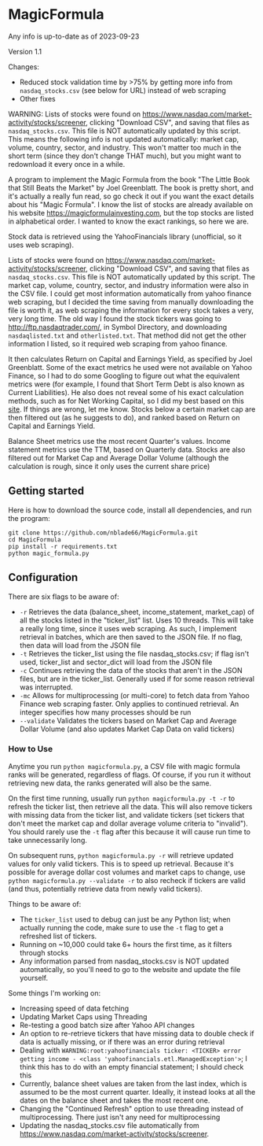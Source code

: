 # MagicFormula

Any info is up-to-date as of 2023-09-23

Version 1.1

Changes:
* Reduced stock validation time by >75% by getting more info from `nasdaq_stocks.csv` (see below for URL) instead of
web scraping
* Other fixes

WARNING: 
Lists of stocks were found on https://www.nasdaq.com/market-activity/stocks/screener, clicking "Download CSV", and saving
that files as `nasdaq_stocks.csv`. This file is NOT automatically updated by this script. This means the following info
 is not updated automatically: market cap, volume, country, sector, and industry. This won't matter too much in the short
 term (since they don't change THAT much), but you might want to redownload it every once in a while.

A program to implement the Magic Formula from the book "The Little Book that Still Beats the Market" by Joel Greenblatt. The book is pretty short, and it's actually a really fun read, so go check it out if you want the exact details about his "Magic Formula". I know the list of stocks are already available on his website https://magicformulainvesting.com, but the top stocks are listed in alphabetical order. I wanted to know the exact rankings, so here we are.

Stock data is retrieved using the YahooFinancials library (unofficial, so it uses web scraping).

Lists of stocks were found on https://www.nasdaq.com/market-activity/stocks/screener, clicking "Download CSV", and saving
that files as `nasdaq_stocks.csv`. This file is NOT automatically updated by this script. The market cap, 
volume, country, sector, and industry information were also in the CSV file. I could get most information automatically
from yahoo finance web scraping, but I decided the time saving from manually downloading the file is worth it, as web scraping
the information for every stock takes a very, very long time. The old way I found the stock tickers was
going to http://ftp.nasdaqtrader.com/, in Symbol Directory, and downloading `nasdaqlisted.txt` and `otherlisted.txt`. That
method did not get the other information I listed, so it required web scraping from yahoo finance.

It then calculates Return on Capital and Earnings Yield, as specified by Joel Greenblatt. Some of the exact metrics he used were not available on Yahoo Finance, so I had to do some Googling to figure out what the equivalent metrics were (for example, I found that Short Term Debt is also known as Current Liabilities). He also does not reveal some of his exact calculation methods, such as for Net Working Capital, so I did my best based on this [site](https://www.businessinsider.com/magic-formula-investing-amp-the-little-book-that-beats-the-markets-greenblatts-roc-amp-earnings-yield-approach-2011-4). If things are wrong, let me know.
Stocks below a certain market cap are then filtered out (as he suggests to do), and ranked based on Return on Capital and Earnings Yield.

Balance Sheet metrics use the most recent Quarter's values. Income statement metrics use the TTM, based on Quarterly data.
Stocks are also filtered out for Market Cap and Average Dollar Volume (although the calculation is rough, since it only uses the current share price)

## Getting started

Here is how to download the source code, install all dependencies, and run the program:

```
git clone https://github.com/nblade66/MagicFormula.git
cd MagicFormula
pip install -r requirements.txt
python magic_formula.py
```

## Configuration

There are six flags to be aware of:

* `-r`    Retrieves the data (balance_sheet, income_statement, market_cap) of all the stocks listed in the "ticker_list" list. Uses 10 threads. This will take a really long time, since it uses web scraping. As such, I implement retrieval in batches, which are then saved to the JSON file. If no flag, then data will load from the JSON file
* `-t`    Retrieves the ticker_list using the file nasdaq_stocks.csv; if flag isn't used, ticker_list and sector_dict will load from the JSON file
* `-c`    Continues retrieving the data of the stocks that aren't in the JSON files, but are in the ticker_list. Generally used if for some reason retrieval was interrupted.
* `-mc`   Allows for multiprocessing (or multi-core) to fetch data from Yahoo Finance web scraping faster. Only applies to continued retrieval. An integer specifies how many processes should be run
* `--validate` Validates the tickers based on Market Cap and Average Dollar Volume (and also updates Market Cap Data on valid tickers)

### How to Use

Anytime you run `python magicformula.py`, a CSV file with magic formula ranks will be generated, regardless of flags.
Of course, if you run it without retrieving new data, the ranks generated will also be the same.

On the first time running, usually run `python magicformula.py -t -r` to refresh the ticker list, then retrieve all the data. This will also remove tickers with missing data from the ticker list, and validate tickers (set tickers that don't meet the market cap and dollar average volume criteria to "invalid").
You should rarely use the `-t` flag after this because it will cause run time to take unnecessarily long.

On subsequent runs, `python magicformula.py -r` will retrieve updated values for only valid tickers. This is to speed up retrieval.
Because it's possible for average dollar cost volumes and market caps to change, use `python magicformula.py --validate -r` to also recheck if tickers are valid (and thus, potentially retrieve data from newly valid tickers).

Things to be aware of:

* The `ticker_list` used to debug can just be any Python list; when actually running the code, make sure to use the `-t` flag to get a refreshed list of tickers.
* Running on ~10,000 could take 6+ hours the first time, as it filters through stocks
* Any information parsed from nasdaq_stocks.csv is NOT updated automatically, so you'll need to go to the website
and update the file yourself.

Some things I'm working on:

* Increasing speed of data fetching
* Updating Market Caps using Threading
* Re-testing a good batch size after Yahoo API changes
* An option to re-retrieve tickers that have missing data to double check if data is actually missing, or if there was an error
during retrieval
* Dealing with `WARNING:root:yahoofinancials ticker: <TICKER> error getting income - <class 'yahoofinancials.etl.ManagedException'>`;
I think this has to do with an empty financial statement; I should check this
* Currently, balance sheet values are taken from the last index, which is assumed to be the most current quarter.
Ideally, it instead looks at all the dates on the balance sheet and takes the most recent one.
* Changing the "Continued Refresh" option to use threading instead of multiprocessing. There just isn't any need for multiprocessing
* Updating the nasdaq_stocks.csv file automatically from https://www.nasdaq.com/market-activity/stocks/screener.